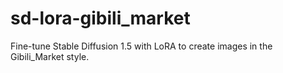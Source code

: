# sd-lora-gibili_market
Fine-tune Stable Diffusion 1.5 with LoRA to create images in the Gibili_Market style.
